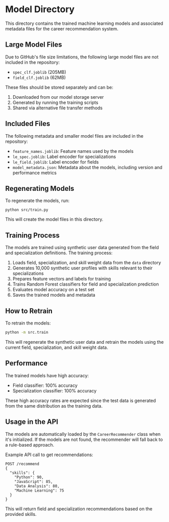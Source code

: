 # Model Directory

This directory contains the trained machine learning models and associated metadata files for the career recommendation system.

## Large Model Files

Due to GitHub's file size limitations, the following large model files are not included in the repository:

-   `spec_clf.joblib` (205MB)
-   `field_clf.joblib` (62MB)

These files should be stored separately and can be:

1. Downloaded from our model storage server
2. Generated by running the training scripts
3. Shared via alternative file transfer methods

## Included Files

The following metadata and smaller model files are included in the repository:

-   `feature_names.joblib`: Feature names used by the models
-   `le_spec.joblib`: Label encoder for specializations
-   `le_field.joblib`: Label encoder for fields
-   `model_metadata.json`: Metadata about the models, including version and performance metrics

## Regenerating Models

To regenerate the models, run:

```
python src/train.py
```

This will create the model files in this directory.

## Training Process

The models are trained using synthetic user data generated from the field and specialization definitions. The training process:

1. Loads field, specialization, and skill weight data from the `data` directory
2. Generates 10,000 synthetic user profiles with skills relevant to their specializations
3. Prepares feature vectors and labels for training
4. Trains Random Forest classifiers for field and specialization prediction
5. Evaluates model accuracy on a test set
6. Saves the trained models and metadata

## How to Retrain

To retrain the models:

```bash
python -m src.train
```

This will regenerate the synthetic user data and retrain the models using the current field, specialization, and skill weight data.

## Performance

The trained models have high accuracy:

-   Field classifier: 100% accuracy
-   Specialization classifier: 100% accuracy

These high accuracy rates are expected since the test data is generated from the same distribution as the training data.

## Usage in the API

The models are automatically loaded by the `CareerRecommender` class when it's initialized. If the models are not found, the recommender will fall back to a rule-based approach.

Example API call to get recommendations:

```
POST /recommend
{
  "skills": {
    "Python": 90,
    "JavaScript": 85,
    "Data Analysis": 80,
    "Machine Learning": 75
  }
}
```

This will return field and specialization recommendations based on the provided skills.
